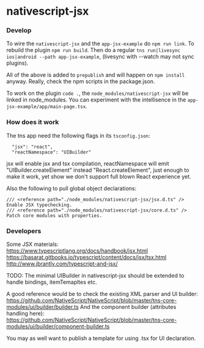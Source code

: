 # nativescript-jsx

### Develop
To wire the `nativescript-jsx` and the `app-jsx-example` do `npm run link`.
To rebuild the plugin `npm run build`.
Then do a regular `tns run|livesync ios|android --path app-jsx-example`, (livesync with --watch may not sync plugins).

All of the above is added to `prepublish` and will happen on `npm install` anyway. Really, check the npm scripts in the package.json.

To work on the plugin `code .`, the `node_modules/nativescript-jsx` will be linked in node_modules.
You can experiment with the intellisence in the `app-jsx-example/app/main-page.tsx`.

### How does it work
The tns app need the following flags in its `tsconfig.json`:
```
  "jsx": "react",
  "reactNamespace": "UIBuilder"
```
jsx will enable jsx and tsx compilation, reactNamespace will emit "UIBuilder.createElement" instead "React.createElement",
just enough to make it work, yet show we don't support full blown React experience yet.

Also the following to pull global object declarations:
```
/// <reference path="./node_modules/nativescript-jsx/jsx.d.ts" /> Enable JSX typechecking.
/// <reference path="./node_modules/nativescript-jsx/core.d.ts" /> Patch core modules with properties.
```

### Developers
Some JSX materials:
https://www.typescriptlang.org/docs/handbook/jsx.html
https://basarat.gitbooks.io/typescript/content/docs/jsx/tsx.html
http://www.jbrantly.com/typescript-and-jsx/

TODO:
The minimal UIBuilder in nativescript-jsx should be extended to handle bindings, itemTemapltes etc.

A good reference would be to check the existing XML parser and UI builder:
https://github.com/NativeScript/NativeScript/blob/master/tns-core-modules/ui/builder/builder.ts
And the component builder (attributes handling here):
https://github.com/NativeScript/NativeScript/blob/master/tns-core-modules/ui/builder/component-builder.ts

You may as well want to publish a template for using .tsx for UI declaration.

